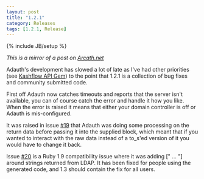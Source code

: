 ```yaml
---
layout: post
title: "1.2.1"
category: Releases
tags: [1.2.1, Release]
---
```

{% include JB/setup %}

_This is a mirror of a post on [Arcath.net](http://www.arcath.net)_

Adauth's development has slowed a lot of late as I've had other priorities (see [Kashflow API Gem](http://www.arcath.net/post/Kashflow_API_Gem)) to the point that 1.2.1 is a collection of bug fixes and community submitted code.

First off Adauth now catches timeouts and reports that the server isn't available, you can of course catch the error and handle it how you like. When the error is raised it means that either your domain controller is off or Adauth is mis-configured.

It was raised in issue [#19](https://github.com/Arcath/Adauth/pull/19) that Adauth was doing some processing on the return data before passing it into the supplied block, which meant that if you wanted to interact with the raw data instead of a to_s'ed version of it you would have to change it back.

Issue [#20](https://github.com/Arcath/Adauth/issues/20) is a Ruby 1.9 compatibility issue where it was adding \[" ... "\] around strings returned from LDAP. It has been fixed for people using the generated code, and 1.3 should contain the fix for all users.